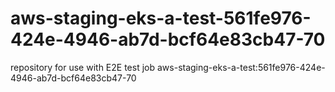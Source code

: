 # aws-staging-eks-a-test-561fe976-424e-4946-ab7d-bcf64e83cb47-70
repository for use with E2E test job aws-staging-eks-a-test:561fe976-424e-4946-ab7d-bcf64e83cb47-70
